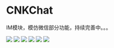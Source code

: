 # CNKChat
IM模块，模仿微信部分功能，持续完善中。。。

![](http://ww4.sinaimg.cn/large/7d11fac9jw1fbibucge09j208c0euaco.jpg)
![](http://ww2.sinaimg.cn/large/7d11fac9jw1fbibucatwij208c0euaag.jpg)
![](http://ww1.sinaimg.cn/large/7d11fac9jw1fbibucd2sgj208c0euwfl.jpg)
![](http://ww4.sinaimg.cn/large/7d11fac9jw1fbibucd7d2j208c0eu759.jpg)
![](http://ww3.sinaimg.cn/large/7d11fac9jw1fbibucduhij208c0euwfr.jpg)
![](http://ww4.sinaimg.cn/large/7d11fac9jw1fbibuce0ebj208c0eujsm.jpg)
